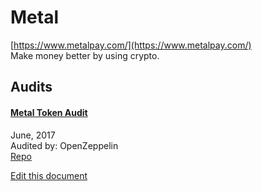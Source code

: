 
# Metal
  
[https://www.metalpay.com/](https://www.metalpay.com/)<br>
Make money better by using crypto.


## Audits



#### [Metal Token Audit](https://blog.openzeppelin.com/metal-token-audit-d7e4dbf17bcf/)

June, 2017<br>
Audited by: OpenZeppelin<br>
[Repo](https://github.com/MetalPay/metal-token/tree/d0ca13778c7c3ccc19d5fb2cb71c80588324bacf)
      

  





[Edit this document](https://github.com/ConsenSys/blockchainSecurityDB/blob/master/projects/metal.json)